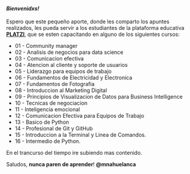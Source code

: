 #### *Bienvenidxs!* 
 Espero que este pequeño aporte, donde les comparto los apuntes realizados,  les pueda servir a los estudiantes de la plataforma educativa [**PLATZI**](http://platzi.com "PLATZI"), que se esten capacitando en  alguno de los siguientes cursos:
- 01 - Community manager
- 02 - Analisis de negocios para data science
- 03 - Comunicacion efectiva
- 04 - Atencion al cliente y soporte de usuarios
- 05 - Liderazgo para equipos de trabajo
- 06 - Fundamentos de Electricidad y Electronica
- 07 - Fundamentos de Fotografia
- 08 - Introduccion al Marketing Digital
- 09 - Principios de Visualizacion de Datos para Business Intelligence
- 10 - Tecnicas de negociacion
- 11 - Inteligencia emocional
- 12 - Comunicacion Efectiva para Equipos de Trabajo
- 13 - Basico de Python
- 14 - Profesional de Git y GitHub
- 15 - Introduccion a la Terminal y Linea de Comandos.
- 16 - Intermedio de Python.

En el trancurso del tiempo ire subiendo mas contenido.

Saludos, **nunca paren de aprender**!
**@mnahuelanca**
